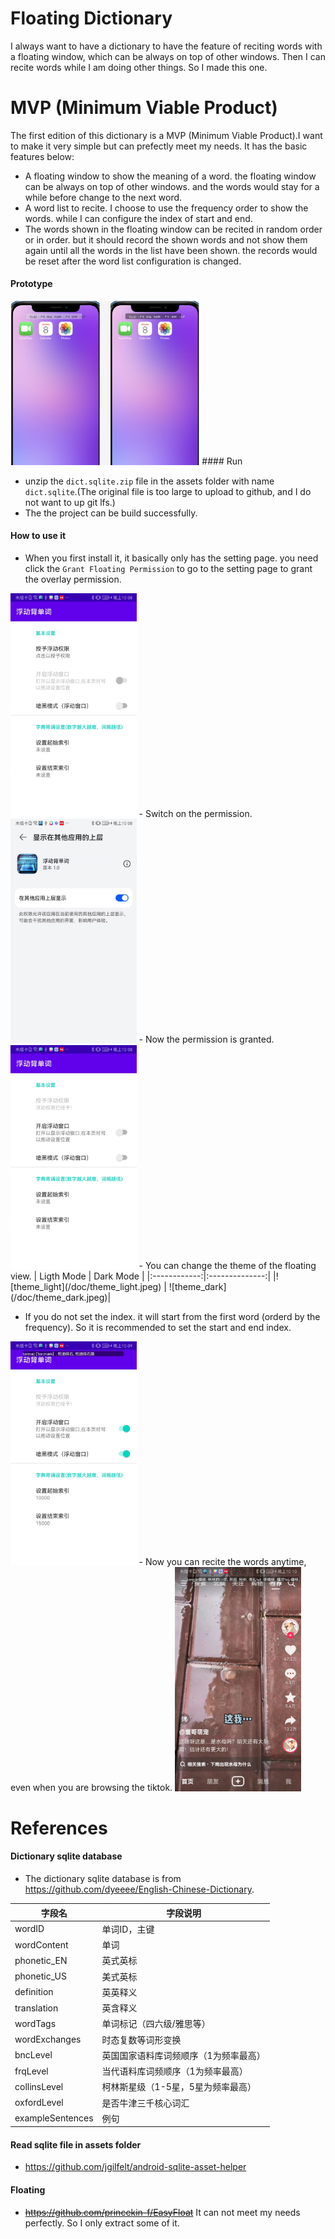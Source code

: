 # Floating Dictionary

I always want to have a dictionary to have the feature of reciting words with a floating window,
which can be always on top of other windows.
Then I can recite words while I am doing other things.
So I made this one.

# MVP (Minimum Viable Product)

The first edition of this dictionary is a MVP (Minimum Viable Product).I want to make it very simple
but can prefectly meet my needs.
It has the basic features below:

- A floating window to show the meaning of a word. the floating window can be always on top of other
  windows. and the words would stay for a while before change to the next word.
- A word list to recite. I choose to use the frequency order to show the words. while I can
  configure the index of start and end.
- The words shown in the floating window can be recited in random order or in order. but it should
  record the shown words and not show them again until all the words in the list have been shown.
  the records would be reset after the word list configuration is changed.

#### Prototype
<img decoding="async" src="./doc/prototype.jpg" width="60%">
#### Run

- unzip the `dict.sqlite.zip` file in the assets folder with name `dict.sqlite`.(The original file is too large to upload to
  github, and I do not want to up git lfs.)
- The the project can be build successfully.

#### How to use it
- When you first install it, it basically only has the setting page. you need click the `Grant Floating Permission` to go to the setting page to grant the overlay permission.
<img decoding="async" src="./doc/first_install.jpeg" width="40%">
- Switch on the permission.
<img decoding="async" src="./doc/grant_overlay_permission.jpeg" width="40%">
- Now the permission is granted.
<img decoding="async" src="./doc/permission_granted.jpeg" width="40%">
- You can change the theme of the floating view.
|  Ligth Mode  | Dark Mode  |
|:------------:|:--------------:|
|![theme_light](/doc/theme_light.jpeg) | ![theme_dark](/doc/theme_dark.jpeg)|

- If you do not set the index. it will start from the first word (orderd by the frequency). So it is recommended to set the start and end index.
<img decoding="async" src="./doc/index_setting.jpeg" width="40%">
- Now you can recite the words anytime, even when you are browsing the tiktok.
<img decoding="async" src="./doc/floating_above_tiktok.jpeg" width="40%">

# References

#### Dictionary sqlite database

- The dictionary sqlite database is from https://github.com/dyeeee/English-Chinese-Dictionary.

|  字段名  | 字段说明  |
|  ----  | ----  |
| wordID  | 单词ID，主键 |
| wordContent  | 单词 |
| phonetic_EN  | 英式英标 |
| phonetic_US  | 美式英标 |
| definition  | 英英释义 |
| translation  | 英含释义 |
| wordTags  | 单词标记（四六级/雅思等） |
| wordExchanges  | 时态复数等词形变换 |
| bncLevel  | 英国国家语料库词频顺序（1为频率最高） |
| frqLevel  | 当代语料库词频顺序（1为频率最高） |
| collinsLevel  | 柯林斯星级（1-5星，5星为频率最高） |
| oxfordLevel  | 是否牛津三千核心词汇 |
| exampleSentences  | 例句 |

#### Read sqlite file in assets folder

- https://github.com/jgilfelt/android-sqlite-asset-helper

#### Floating

- ~~https://github.com/princekin-f/EasyFloat~~ It can not meet my needs perfectly. So I only extract some of it.
